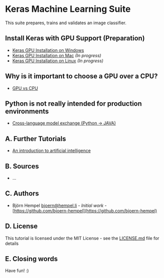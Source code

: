 # Keras Machine Learning Suite

This suite prepares, trains and validates an image classifier.

## Install Keras with GPU Support (Preparation)

* [Keras GPU Installation on Windows](markdown/installation/keras-gpu-windows.md)
* [Keras GPU Installation on Mac](markdown/installation/keras-gpu-mac.md) _(In progress)_
* [Keras GPU Installation on Linux](markdown/installation/keras-gpu-linux.md) _(In progress)_

## Why is it important to choose a GPU over a CPU?

* [GPU vs CPU](markdown/hardware/gpu-vs-cpu.md)

## Python is not really intended for production environments

* [Cross-language model exchange (Python → JAVA)](markdown/cross-language/python-java.md)

## A. Further Tutorials

* [An introduction to artificial intelligence](https://github.com/friends-of-ai/an-introduction-to-artificial-intelligence)

## B. Sources

* ...

## C. Authors

* Björn Hempel <bjoern@hempel.li> - _Initial work_ - [https://github.com/bjoern-hempel](https://github.com/bjoern-hempel)

## D. License

This tutorial is licensed under the MIT License - see the [LICENSE.md](/LICENSE.md) file for details

## E. Closing words

Have fun! :)
